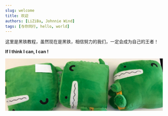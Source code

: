 ```yaml
---
slug: welcome
title: 欢迎
authors: [LiZiBa, Johnnie Wind]
tags: [与你同行, hello, world]
---
```


这里是黑铁教程，虽然现在是黑铁，相信努力的我们，一定会成为自己的王者！

**If I think I can, I can !**

![Docusaurus Plushie](./docusaurus-plushie-banner.jpeg)
